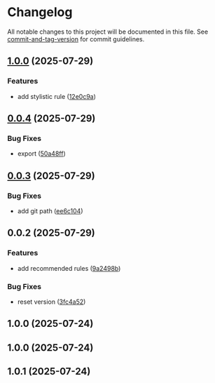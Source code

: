 # Changelog

All notable changes to this project will be documented in this file. See [commit-and-tag-version](https://github.com/absolute-version/commit-and-tag-version) for commit guidelines.

## [1.0.0](https://github.com/shiwaforce/eslint-plugin-shiwaforce/compare/v0.0.4...v1.0.0) (2025-07-29)


### Features

* add stylistic rule ([12e0c9a](https://github.com/shiwaforce/eslint-plugin-shiwaforce/commit/12e0c9ae220f83f2fc021727023b5d3aa7a62a44))

## [0.0.4](https://github.com/shiwaforce/eslint-plugin-shiwaforce/compare/v0.0.3...v0.0.4) (2025-07-29)


### Bug Fixes

* export ([50a48ff](https://github.com/shiwaforce/eslint-plugin-shiwaforce/commit/50a48ffe1ddbe36bf7f327de246799a27fe1f964))

## [0.0.3](https://github.com/shiwaforce/eslint-plugin-shiwaforce/compare/v0.0.2...v0.0.3) (2025-07-29)


### Bug Fixes

* add git path ([ee6c104](https://github.com/shiwaforce/eslint-plugin-shiwaforce/commit/ee6c1041a16ed0ad5feef34f73b6ff744e3557e5))

## 0.0.2 (2025-07-29)


### Features

* add recommended rules ([9a2498b](https://github.com/shiwaforce/eslint-plugin-shiwaforce/commit/9a2498bc90a7f7395efa25ae421ba56e16033478))


### Bug Fixes

* reset version ([3fc4a52](https://github.com/shiwaforce/eslint-plugin-shiwaforce/commit/3fc4a5205c62c98a8519317d4e2af2140d34cc4c))

## 1.0.0 (2025-07-24)

## 1.0.0 (2025-07-24)

## 1.0.1 (2025-07-24)
